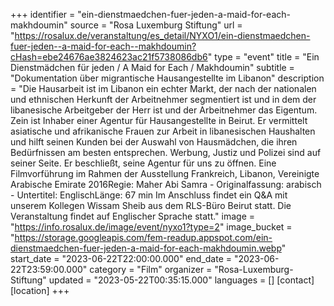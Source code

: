 +++
identifier = "ein-dienstmaedchen-fuer-jeden-a-maid-for-each-makhdoumin"
source = "Rosa Luxemburg Stiftung"
url = "https://rosalux.de/veranstaltung/es_detail/NYXO1/ein-dienstmaedchen-fuer-jeden--a-maid-for-each--makhdoumin?cHash=ebe24676ae3824623ac21f5738086db6"
type = "event"
title = "Ein Dienstmädchen für jeden / A Maid for Each / Makhdoumin"
subtitle = "Dokumentation über migrantische Hausangestellte im Libanon"
description = "Die Hausarbeit ist im Libanon ein echter Markt, der nach der nationalen und ethnischen Herkunft der Arbeitnehmer segmentiert ist und in dem der libanesische Arbeitgeber der Herr ist und der Arbeitnehmer das Eigentum. Zein ist Inhaber einer Agentur für Hausangestellte in Beirut. Er vermittelt asiatische und afrikanische Frauen zur Arbeit in libanesischen Haushalten und hilft seinen Kunden bei der Auswahl von Hausmädchen, die ihren Bedürfnissen am besten entsprechen. Werbung, Justiz und Polizei sind auf seiner Seite. Er beschließt, seine Agentur für uns zu öffnen.
Eine Filmvorführung im Rahmen der Ausstellung 
Frankreich, Libanon, Vereinigte Arabische Emirate 2016Regie: Maher Abi Samra - Originalfassung: arabisch - Untertitel: EnglischLänge: 67 min
Im Anschluss findet ein Q&A mit unserem Kollegen Wissam Sheib aus dem RLS-Büro Beirut statt.
Die Veranstaltung findet auf Englischer Sprache statt."
image = "https://info.rosalux.de/image/event/nyxo1?type=2"
image_bucket = "https://storage.googleapis.com/fem-readup.appspot.com/ein-dienstmaedchen-fuer-jeden-a-maid-for-each-makhdoumin.webp"
start_date = "2023-06-22T22:00:00.000"
end_date = "2023-06-22T23:59:00.000"
category = "Film"
organizer = "Rosa-Luxemburg-Stiftung"
updated = "2023-05-22T00:35:15.000"
languages = []
[contact]
[location]
+++